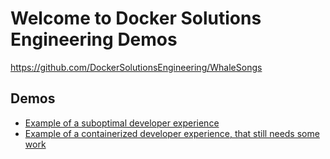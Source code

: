 # Welcome to Docker Solutions Engineering Demos

https://github.com/DockerSolutionsEngineering/WhaleSongs

## Demos
* [Example of a suboptimal developer experience](./MessyRepo/README.md)
* [Example of a containerized developer experience, that still needs some work](./ContainerizedRepo/README.md)
